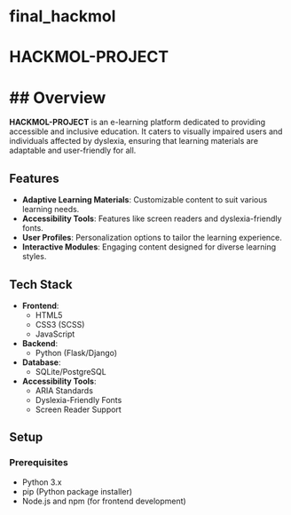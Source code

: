 ﻿# final_hackmol
# HACKMOL-PROJECT
# ## Overview

**HACKMOL-PROJECT** is an e-learning platform dedicated to providing accessible and inclusive education. It caters to visually impaired users and individuals affected by dyslexia, ensuring that learning materials are adaptable and user-friendly for all.

## Features

- **Adaptive Learning Materials**: Customizable content to suit various learning needs.
- **Accessibility Tools**: Features like screen readers and dyslexia-friendly fonts.
- **User Profiles**: Personalization options to tailor the learning experience.
- **Interactive Modules**: Engaging content designed for diverse learning styles.

## Tech Stack

- **Frontend**:
  - HTML5
  - CSS3 (SCSS)
  - JavaScript
- **Backend**:
  - Python (Flask/Django)
- **Database**:
  - SQLite/PostgreSQL
- **Accessibility Tools**:
  - ARIA Standards
  - Dyslexia-Friendly Fonts
  - Screen Reader Support

## Setup

### Prerequisites

- Python 3.x
- pip (Python package installer)
- Node.js and npm (for frontend development)

